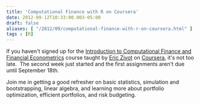 ```yaml
---
title: 'Computational Finance with R on Coursera'
date: 2012-09-12T10:33:00.003-05:00
draft: false
aliases: [ "/2012/09/computational-finance-with-r-on-coursera.html" ]
tags : [R]
---
```


If you haven't signed up for the [Introduction to Computational Finance and Financial Econometrics](https://www.coursera.org/course/compfinance) course taught by [Eric Zivot](http://faculty.washington.edu/ezivot/) on [Coursera](https://www.coursera.org/), it's not too late.  The second week just started and the first assignments aren't due until September 18th.  
  
Join me in getting a good refresher on basic statistics, simulation and bootstrapping, linear algebra, and learning more about portfolio optimization, efficient portfolios, and risk budgeting.